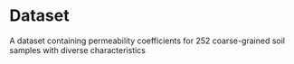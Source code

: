 # Dataset
A dataset containing permeability coefficients for 252 coarse-grained soil samples with diverse characteristics

